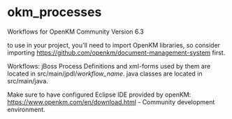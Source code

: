 # okm_processes
Workflows for OpenKM Community Version 6.3

to use in your project, you'll need to import OpenKM libraries, so consider importing https://github.com/openkm/document-management-system first.

Workflows:
  jBoss Process Definitions and xml-forms used by them are located in src/main/jpdl/*workflow_name*.
  java classes are located in src/main/java.
  
Make sure to have configured Eclipse IDE provided by openKM: https://www.openkm.com/en/download.html - Community development environment.
